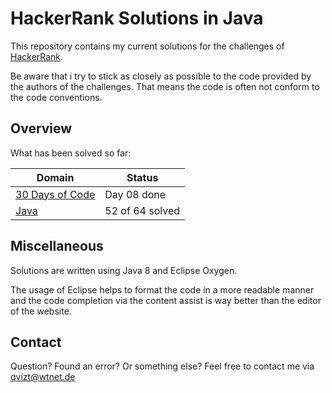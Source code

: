 # HackerRank Solutions in Java
This repository contains my current solutions for
the challenges of [HackerRank](https://www.hackerrank.com/).

Be aware that i try to stick as closely as possible to the
code provided by the authors of the challenges. That means the code is 
often not conform to the code conventions.

## Overview
What has been solved so far:

|Domain|Status|
|---|---|
|[30 Days of Code](30%20Days%20of%20Code)|Day 08 done|
|[Java](Java)|52 of 64 solved|

## Miscellaneous
Solutions are written using Java 8 and Eclipse Oxygen.

The usage of  Eclipse helps to format the code in a more
readable manner and the code completion via the content assist
is way better than the editor of the website.

## Contact
Question? Found an error? Or something else?
Feel free to contact me via qvizt@wtnet.de